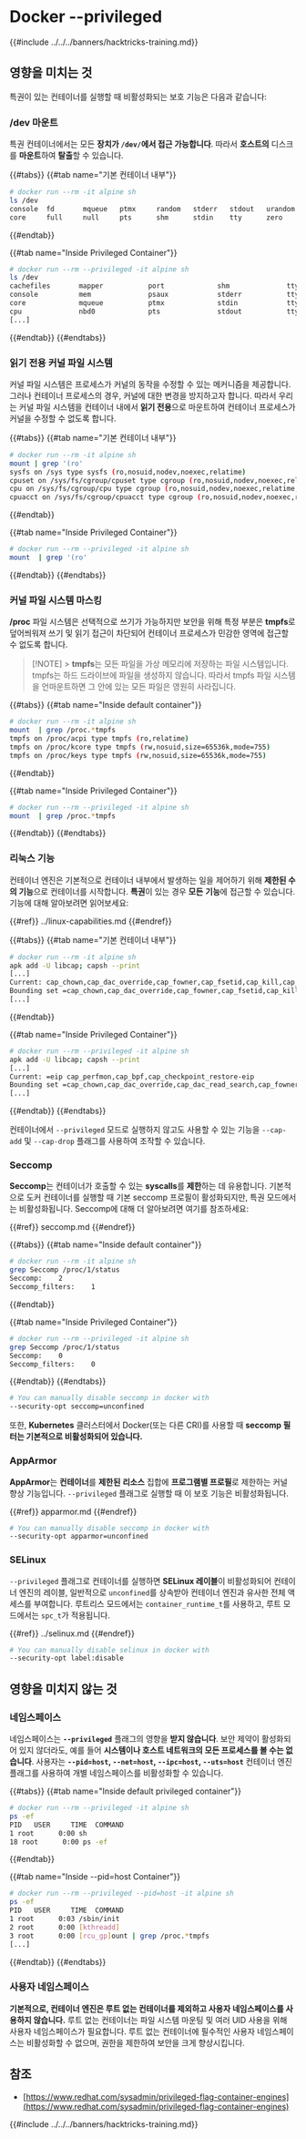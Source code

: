 # Docker --privileged

{{#include ../../../banners/hacktricks-training.md}}

## 영향을 미치는 것

특권이 있는 컨테이너를 실행할 때 비활성화되는 보호 기능은 다음과 같습니다:

### /dev 마운트

특권 컨테이너에서는 모든 **장치가 `/dev/`에서 접근 가능합니다**. 따라서 **호스트의** 디스크를 **마운트**하여 **탈출**할 수 있습니다.

{{#tabs}}
{{#tab name="기본 컨테이너 내부"}}
```bash
# docker run --rm -it alpine sh
ls /dev
console  fd       mqueue   ptmx     random   stderr   stdout   urandom
core     full     null     pts      shm      stdin    tty      zero
```
{{#endtab}}

{{#tab name="Inside Privileged Container"}}
```bash
# docker run --rm --privileged -it alpine sh
ls /dev
cachefiles       mapper           port             shm              tty24            tty44            tty7
console          mem              psaux            stderr           tty25            tty45            tty8
core             mqueue           ptmx             stdin            tty26            tty46            tty9
cpu              nbd0             pts              stdout           tty27            tty47            ttyS0
[...]
```
{{#endtab}}
{{#endtabs}}

### 읽기 전용 커널 파일 시스템

커널 파일 시스템은 프로세스가 커널의 동작을 수정할 수 있는 메커니즘을 제공합니다. 그러나 컨테이너 프로세스의 경우, 커널에 대한 변경을 방지하고자 합니다. 따라서 우리는 커널 파일 시스템을 컨테이너 내에서 **읽기 전용**으로 마운트하여 컨테이너 프로세스가 커널을 수정할 수 없도록 합니다.

{{#tabs}}
{{#tab name="기본 컨테이너 내부"}}
```bash
# docker run --rm -it alpine sh
mount | grep '(ro'
sysfs on /sys type sysfs (ro,nosuid,nodev,noexec,relatime)
cpuset on /sys/fs/cgroup/cpuset type cgroup (ro,nosuid,nodev,noexec,relatime,cpuset)
cpu on /sys/fs/cgroup/cpu type cgroup (ro,nosuid,nodev,noexec,relatime,cpu)
cpuacct on /sys/fs/cgroup/cpuacct type cgroup (ro,nosuid,nodev,noexec,relatime,cpuacct)
```
{{#endtab}}

{{#tab name="Inside Privileged Container"}}
```bash
# docker run --rm --privileged -it alpine sh
mount  | grep '(ro'
```
{{#endtab}}
{{#endtabs}}

### 커널 파일 시스템 마스킹

**/proc** 파일 시스템은 선택적으로 쓰기가 가능하지만 보안을 위해 특정 부분은 **tmpfs**로 덮어씌워져 쓰기 및 읽기 접근이 차단되어 컨테이너 프로세스가 민감한 영역에 접근할 수 없도록 합니다.

> [!NOTE] > **tmpfs**는 모든 파일을 가상 메모리에 저장하는 파일 시스템입니다. tmpfs는 하드 드라이브에 파일을 생성하지 않습니다. 따라서 tmpfs 파일 시스템을 언마운트하면 그 안에 있는 모든 파일은 영원히 사라집니다.

{{#tabs}}
{{#tab name="Inside default container"}}
```bash
# docker run --rm -it alpine sh
mount  | grep /proc.*tmpfs
tmpfs on /proc/acpi type tmpfs (ro,relatime)
tmpfs on /proc/kcore type tmpfs (rw,nosuid,size=65536k,mode=755)
tmpfs on /proc/keys type tmpfs (rw,nosuid,size=65536k,mode=755)
```
{{#endtab}}

{{#tab name="Inside Privileged Container"}}
```bash
# docker run --rm --privileged -it alpine sh
mount  | grep /proc.*tmpfs
```
{{#endtab}}
{{#endtabs}}

### 리눅스 기능

컨테이너 엔진은 기본적으로 컨테이너 내부에서 발생하는 일을 제어하기 위해 **제한된 수의 기능**으로 컨테이너를 시작합니다. **특권**이 있는 경우 **모든** **기능**에 접근할 수 있습니다. 기능에 대해 알아보려면 읽어보세요:

{{#ref}}
../linux-capabilities.md
{{#endref}}

{{#tabs}}
{{#tab name="기본 컨테이너 내부"}}
```bash
# docker run --rm -it alpine sh
apk add -U libcap; capsh --print
[...]
Current: cap_chown,cap_dac_override,cap_fowner,cap_fsetid,cap_kill,cap_setgid,cap_setuid,cap_setpcap,cap_net_bind_service,cap_net_raw,cap_sys_chroot,cap_mknod,cap_audit_write,cap_setfcap=eip
Bounding set =cap_chown,cap_dac_override,cap_fowner,cap_fsetid,cap_kill,cap_setgid,cap_setuid,cap_setpcap,cap_net_bind_service,cap_net_raw,cap_sys_chroot,cap_mknod,cap_audit_write,cap_setfcap
[...]
```
{{#endtab}}

{{#tab name="Inside Privileged Container"}}
```bash
# docker run --rm --privileged -it alpine sh
apk add -U libcap; capsh --print
[...]
Current: =eip cap_perfmon,cap_bpf,cap_checkpoint_restore-eip
Bounding set =cap_chown,cap_dac_override,cap_dac_read_search,cap_fowner,cap_fsetid,cap_kill,cap_setgid,cap_setuid,cap_setpcap,cap_linux_immutable,cap_net_bind_service,cap_net_broadcast,cap_net_admin,cap_net_raw,cap_ipc_lock,cap_ipc_owner,cap_sys_module,cap_sys_rawio,cap_sys_chroot,cap_sys_ptrace,cap_sys_pacct,cap_sys_admin,cap_sys_boot,cap_sys_nice,cap_sys_resource,cap_sys_time,cap_sys_tty_config,cap_mknod,cap_lease,cap_audit_write,cap_audit_control,cap_setfcap,cap_mac_override,cap_mac_admin,cap_syslog,cap_wake_alarm,cap_block_suspend,cap_audit_read
[...]
```
{{#endtab}}
{{#endtabs}}

컨테이너에서 `--privileged` 모드로 실행하지 않고도 사용할 수 있는 기능을 `--cap-add` 및 `--cap-drop` 플래그를 사용하여 조작할 수 있습니다.

### Seccomp

**Seccomp**는 컨테이너가 호출할 수 있는 **syscalls**를 **제한**하는 데 유용합니다. 기본적으로 도커 컨테이너를 실행할 때 기본 seccomp 프로필이 활성화되지만, 특권 모드에서는 비활성화됩니다. Seccomp에 대해 더 알아보려면 여기를 참조하세요:

{{#ref}}
seccomp.md
{{#endref}}

{{#tabs}}
{{#tab name="Inside default container"}}
```bash
# docker run --rm -it alpine sh
grep Seccomp /proc/1/status
Seccomp:	2
Seccomp_filters:	1
```
{{#endtab}}

{{#tab name="Inside Privileged Container"}}
```bash
# docker run --rm --privileged -it alpine sh
grep Seccomp /proc/1/status
Seccomp:	0
Seccomp_filters:	0
```
{{#endtab}}
{{#endtabs}}
```bash
# You can manually disable seccomp in docker with
--security-opt seccomp=unconfined
```
또한, **Kubernetes** 클러스터에서 Docker(또는 다른 CRI)를 사용할 때 **seccomp 필터는 기본적으로 비활성화되어 있습니다.**

### AppArmor

**AppArmor**는 **컨테이너**를 **제한된** **리소스** 집합에 **프로그램별 프로필**로 제한하는 커널 향상 기능입니다. `--privileged` 플래그로 실행할 때 이 보호 기능은 비활성화됩니다.

{{#ref}}
apparmor.md
{{#endref}}
```bash
# You can manually disable seccomp in docker with
--security-opt apparmor=unconfined
```
### SELinux

`--privileged` 플래그로 컨테이너를 실행하면 **SELinux 레이블**이 비활성화되어 컨테이너 엔진의 레이블, 일반적으로 `unconfined`를 상속받아 컨테이너 엔진과 유사한 전체 액세스를 부여합니다. 루트리스 모드에서는 `container_runtime_t`를 사용하고, 루트 모드에서는 `spc_t`가 적용됩니다.

{{#ref}}
../selinux.md
{{#endref}}
```bash
# You can manually disable selinux in docker with
--security-opt label:disable
```
## 영향을 미치지 않는 것

### 네임스페이스

네임스페이스는 **`--privileged`** 플래그의 영향을 **받지 않습니다**. 보안 제약이 활성화되어 있지 않더라도, 예를 들어 **시스템이나 호스트 네트워크의 모든 프로세스를 볼 수는 없습니다**. 사용자는 **`--pid=host`, `--net=host`, `--ipc=host`, `--uts=host`** 컨테이너 엔진 플래그를 사용하여 개별 네임스페이스를 비활성화할 수 있습니다.

{{#tabs}}
{{#tab name="Inside default privileged container"}}
```bash
# docker run --rm --privileged -it alpine sh
ps -ef
PID   USER     TIME  COMMAND
1 root      0:00 sh
18 root      0:00 ps -ef
```
{{#endtab}}

{{#tab name="Inside --pid=host Container"}}
```bash
# docker run --rm --privileged --pid=host -it alpine sh
ps -ef
PID   USER     TIME  COMMAND
1 root      0:03 /sbin/init
2 root      0:00 [kthreadd]
3 root      0:00 [rcu_gp]ount | grep /proc.*tmpfs
[...]
```
{{#endtab}}
{{#endtabs}}

### 사용자 네임스페이스

**기본적으로, 컨테이너 엔진은 루트 없는 컨테이너를 제외하고 사용자 네임스페이스를 사용하지 않습니다.** 루트 없는 컨테이너는 파일 시스템 마운팅 및 여러 UID 사용을 위해 사용자 네임스페이스가 필요합니다. 루트 없는 컨테이너에 필수적인 사용자 네임스페이스는 비활성화할 수 없으며, 권한을 제한하여 보안을 크게 향상시킵니다.

## 참조

- [https://www.redhat.com/sysadmin/privileged-flag-container-engines](https://www.redhat.com/sysadmin/privileged-flag-container-engines)

{{#include ../../../banners/hacktricks-training.md}}
